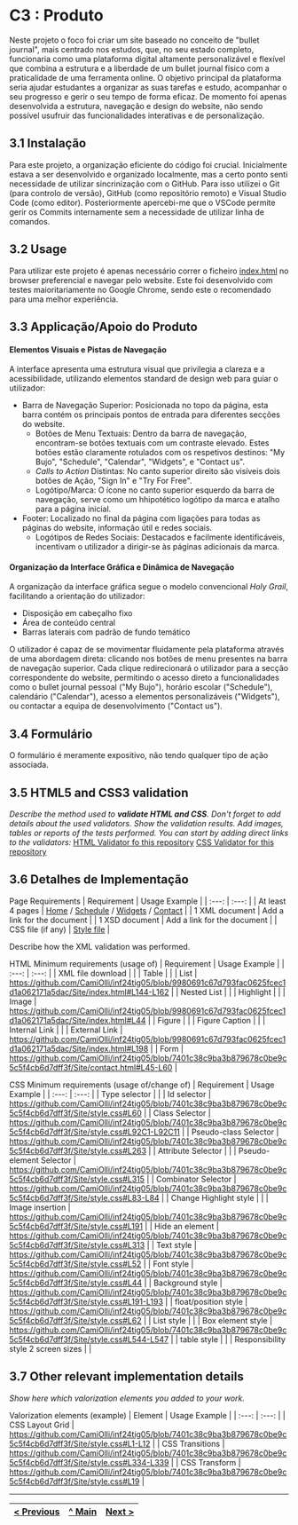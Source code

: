 # C3 : Produto

Neste projeto o foco foi criar um site baseado no conceito de "bullet journal", mais centrado nos estudos, que, no seu estado completo, funcionaria como uma plataforma digital altamente personalizável e flexível que combina a estrutura e a liberdade de um bullet journal físico com a praticalidade de uma ferramenta online. O objetivo principal da plataforma seria ajudar estudantes a organizar as suas tarefas e estudo, acompanhar o seu progresso e gerir o seu tempo de forma eficaz.
De momento foi apenas desenvolvida a estrutura, navegação e design do website, não sendo possível usufruir das funcionalidades interativas e de personalização.

## 3.1 Instalação

Para este projeto, a organização eficiente do código foi crucial. Inicialmente estava a ser desenvolvido e organizado localmente, mas a certo ponto senti necessidade de utilizar sincrinização com o GitHub. Para isso utilizei o Git (para controlo de versão), GitHub (como repositório remoto) e Visual Studio Code (como editor). Posteriormente apercebi-me que o VSCode permite gerir os Commits internamente sem a necessidade de utilizar linha de comandos.

## 3.2 Usage

Para utilizar este projeto é apenas necessário correr o ficheiro [index.html](https://github.com/CamiOlli/inf24tig05/blob/main/Site/index.html) no browser preferencial e navegar pelo website. Este foi desenvolvido com testes maioritariamente no Google Chrome, sendo este o recomendado para uma melhor experiência. 

## 3.3 Applicação/Apoio do Produto

#### Elementos Visuais e Pistas de Navegação
A interface apresenta uma estrutura visual que privilegia a clareza e a acessibilidade, utilizando elementos standard de design web para guiar o utilizador:

- Barra de Navegação Superior: Posicionada no topo da página, esta barra contém os principais pontos de entrada para diferentes secções do website.
  - Botões de Menu Textuais: Dentro da barra de navegação, encontram-se botões textuais com um contraste elevado. Estes botões estão claramente rotulados com os respetivos destinos: "My Bujo", "Schedule", "Calendar", "Widgets", e "Contact us".
  - _Calls to Action_ Distintas: No canto superior direito são visíveis dois botões de Ação, "Sign In" e "Try For Free".
  - Logótipo/Marca: O ícone no canto superior esquerdo da barra de navegação, serve como um hhipotético logótipo da marca e atalho para a página inicial.
- Footer: Localizado no final da página com ligações para todas as páginas do website, informação útil e redes sociais.
  - Logótipos de Redes Sociais: Destacados e facilmente identificáveis, incentivam o utilizador a dirigir-se às páginas adicionais da marca.
  
#### Organização da Interface Gráfica e Dinâmica de Navegação
A organização da interface gráfica segue o modelo convencional _Holy Grail_, facilitando a orientação do utilizador:

- Disposição em cabeçalho fixo
- Área de conteúdo central
- Barras laterais com padrão de fundo temático

O utilizador é capaz de se movimentar fluidamente pela plataforma através de uma abordagem direta: clicando nos botões de menu presentes na barra de navegação superior. Cada clique redirecionará o utilizador para a secção correspondente do website, permitindo o acesso direto a funcionalidades como o bullet journal pessoal ("My Bujo"), horário escolar ("Schedule"), calendário ("Calendar"), acesso a elementos personalizáveis ("Widgets"), ou contactar a equipa de desenvolvimento ("Contact us").

## 3.4 Formulário

O formulário é meramente expositivo, não tendo qualquer tipo de ação associada.

## 3.5 HTML5 and CSS3 validation

_Describe the method used to **validate HTML and CSS**. Don't forget to add details about the used validators. Show the validation results._
_Add images, tables or reports of the tests performed._
_You can start by adding direct links to the validators:_
[HTML Validator fo this repository]()
[CSS Validator for this repository]()

## 3.6 Detalhes de Implementação

Page Requirements
| Requirement | Usage Example |
| :---: | :---: |
| At least 4 pages |  [Home](https://github.com/CamiOlli/inf24tig05/blob/main/Site/index.html) / [Schedule](https://github.com/CamiOlli/inf24tig05/blob/main/Site/schedule.html) / [Widgets](https://github.com/CamiOlli/inf24tig05/blob/main/Site/widgets.html) / [Contact](https://github.com/CamiOlli/inf24tig05/blob/main/Site/contact.html) |
| 1 XML document | Add a link for the document |
| 1 XSD document | Add a link for the document |
| CSS file (if any) | [Style file](https://github.com/CamiOlli/inf24tig05/blob/main/Site/style.css) |

Describe how the XML validation was performed.

HTML Minimum requirements (usage of)
| Requirement | Usage Example |
| :---: | :---: |
| XML file download |       |
| Table |  |
| List | https://github.com/CamiOlli/inf24tig05/blob/9980691c67d793fac0625fcec1d1a062171a5dac/Site/index.html#L144-L162 |
| Nested List |       |
| Highlight |  |
| Image | https://github.com/CamiOlli/inf24tig05/blob/9980691c67d793fac0625fcec1d1a062171a5dac/Site/index.html#L44 |
| Figure |  |
| Figure Caption |       |
| Internal Link |       |
| External Link | https://github.com/CamiOlli/inf24tig05/blob/9980691c67d793fac0625fcec1d1a062171a5dac/Site/index.html#L198 |
| Form | https://github.com/CamiOlli/inf24tig05/blob/7401c38c9ba3b879678c0be9c5c5f4cb6d7dff3f/Site/contact.html#L45-L60 |

CSS Minimum requirements (usage of/change of)
| Requirement | Usage Example |
| :---: | :---: |
| Type selector |       |
| Id selector | https://github.com/CamiOlli/inf24tig05/blob/7401c38c9ba3b879678c0be9c5c5f4cb6d7dff3f/Site/style.css#L60 |
| Class Selector | https://github.com/CamiOlli/inf24tig05/blob/7401c38c9ba3b879678c0be9c5c5f4cb6d7dff3f/Site/style.css#L92C1-L92C11 |
| Pseudo-class Selector | https://github.com/CamiOlli/inf24tig05/blob/7401c38c9ba3b879678c0be9c5c5f4cb6d7dff3f/Site/style.css#L263 |
| Attribute Selector |       |
| Pseudo-element Selector | https://github.com/CamiOlli/inf24tig05/blob/7401c38c9ba3b879678c0be9c5c5f4cb6d7dff3f/Site/style.css#L315 |
| Combinator Selector | https://github.com/CamiOlli/inf24tig05/blob/7401c38c9ba3b879678c0be9c5c5f4cb6d7dff3f/Site/style.css#L83-L84 |
| Change Highlight style |       |
| Image insertion | https://github.com/CamiOlli/inf24tig05/blob/7401c38c9ba3b879678c0be9c5c5f4cb6d7dff3f/Site/style.css#L191 |
| Hide an element | https://github.com/CamiOlli/inf24tig05/blob/7401c38c9ba3b879678c0be9c5c5f4cb6d7dff3f/Site/style.css#L313 |
| Text style | https://github.com/CamiOlli/inf24tig05/blob/7401c38c9ba3b879678c0be9c5c5f4cb6d7dff3f/Site/style.css#L52 |
| Font style | https://github.com/CamiOlli/inf24tig05/blob/7401c38c9ba3b879678c0be9c5c5f4cb6d7dff3f/Site/style.css#L44 |
| Background style | https://github.com/CamiOlli/inf24tig05/blob/7401c38c9ba3b879678c0be9c5c5f4cb6d7dff3f/Site/style.css#L191-L193 |
| float/position style | https://github.com/CamiOlli/inf24tig05/blob/7401c38c9ba3b879678c0be9c5c5f4cb6d7dff3f/Site/style.css#L62 |
| List style |       |
| Box element style | https://github.com/CamiOlli/inf24tig05/blob/7401c38c9ba3b879678c0be9c5c5f4cb6d7dff3f/Site/style.css#L544-L547 |
| table style |       |
| Responsibility style 2 screen sizes |       |

## 3.7 Other relevant implementation details

_Show here which valorization elements you added to your work._

Valorization elements (example)
| Element | Usage Example |
| :---: | :---: |
| CSS Layout Grid | https://github.com/CamiOlli/inf24tig05/blob/7401c38c9ba3b879678c0be9c5c5f4cb6d7dff3f/Site/style.css#L1-L12 |
| CSS Transitions | https://github.com/CamiOlli/inf24tig05/blob/7401c38c9ba3b879678c0be9c5c5f4cb6d7dff3f/Site/style.css#L334-L339 |
| CSS Transform | https://github.com/CamiOlli/inf24tig05/blob/7401c38c9ba3b879678c0be9c5c5f4cb6d7dff3f/Site/style.css#L19 |



---
[< Previous](c2.md) | [^ Main](../../../) | [Next >](c4.md)
:--- | :---: | ---: 
